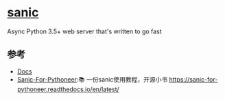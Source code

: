 # [sanic](https://github.com/channelcat/sanic)

Async Python 3.5+ web server that's written to go fast

## 参考

* [Docs](http://sanic.readthedocs.io/en/latest/)
* [Sanic-For-Pythoneer](https://github.com/howie6879/Sanic-For-Pythoneer):📚 一份sanic使用教程，开源小书 <https://sanic-for-pythoneer.readthedocs.io/en/latest/>
